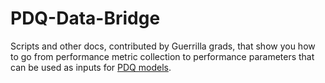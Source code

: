 # PDQ-Data-Bridge

Scripts and other docs, contributed by Guerrilla grads, that show you how to go from 
performance metric collection to performance parameters that 
can be used as inputs for [PDQ models](https://github.com/DrQz/pdq-qnm-pkg). 


